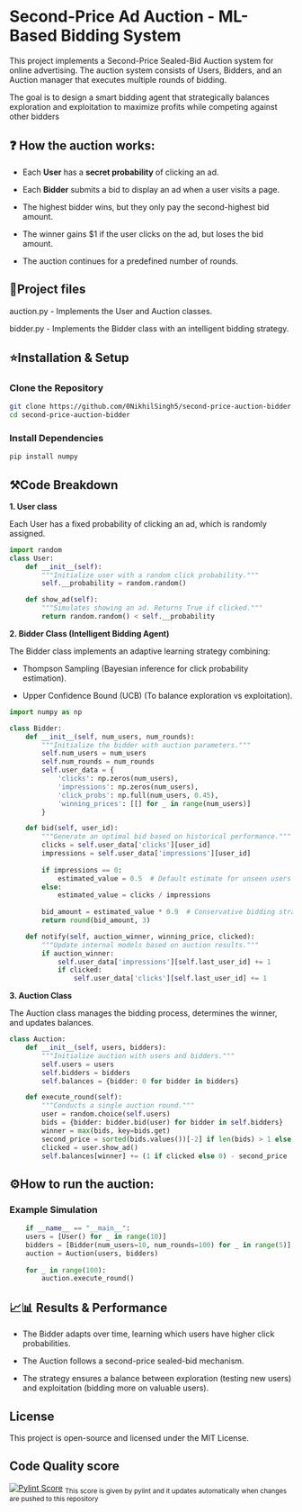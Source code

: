 # Second-Price Ad Auction - ML-Based Bidding System

This project implements a Second-Price Sealed-Bid Auction system for online advertising. The auction system consists of Users, Bidders, and an Auction manager that executes multiple rounds of bidding.

The goal is to design a smart bidding agent that strategically balances exploration and exploitation to maximize profits while competing against other bidders

## ❓ How the auction works:
* Each **User** has a **secret probability** of clicking an ad.

* Each **Bidder** submits a bid to display an ad when a user visits a page.

* The highest bidder wins, but they only pay the second-highest bid amount.

* The winner gains $1 if the user clicks on the ad, but loses the bid amount.

* The auction continues for a predefined number of rounds.

## 📂Project files
auction.py - Implements the User and Auction classes.

bidder.py - Implements the Bidder class with an intelligent bidding strategy.

## ⭐Installation & Setup
### Clone the Repository
```bash
git clone https://github.com/0NikhilSingh5/second-price-auction-bidder.git
cd second-price-auction-bidder
```
### Install Dependencies
```bash
pip install numpy 
```

## ⚒️Code Breakdown

**1. User class**

Each User has a fixed probability of clicking an ad, which is randomly assigned.
```python
import random
class User:
    def __init__(self):
        """Initialize user with a random click probability."""
        self.__probability = random.random()

    def show_ad(self):
        """Simulates showing an ad. Returns True if clicked."""
        return random.random() < self.__probability
```

**2. Bidder Class (Intelligent Bidding Agent)**

The Bidder class implements an adaptive learning strategy combining:

* Thompson Sampling (Bayesian inference for click probability estimation).

* Upper Confidence Bound (UCB) (To balance exploration vs exploitation).
```python
import numpy as np

class Bidder:
    def __init__(self, num_users, num_rounds):
        """Initialize the bidder with auction parameters."""
        self.num_users = num_users
        self.num_rounds = num_rounds
        self.user_data = {
            'clicks': np.zeros(num_users),
            'impressions': np.zeros(num_users),
            'click_probs': np.full(num_users, 0.45),
            'winning_prices': [[] for _ in range(num_users)]
        }

    def bid(self, user_id):
        """Generate an optimal bid based on historical performance."""
        clicks = self.user_data['clicks'][user_id]
        impressions = self.user_data['impressions'][user_id]
        
        if impressions == 0:
            estimated_value = 0.5  # Default estimate for unseen users
        else:
            estimated_value = clicks / impressions
        
        bid_amount = estimated_value * 0.9  # Conservative bidding strategy
        return round(bid_amount, 3)

    def notify(self, auction_winner, winning_price, clicked):
        """Update internal models based on auction results."""
        if auction_winner:
            self.user_data['impressions'][self.last_user_id] += 1
            if clicked:
                self.user_data['clicks'][self.last_user_id] += 1
```

**3. Auction Class** 

The Auction class manages the bidding process, determines the winner, and updates balances.
```python
class Auction:
    def __init__(self, users, bidders):
        """Initialize auction with users and bidders."""
        self.users = users
        self.bidders = bidders
        self.balances = {bidder: 0 for bidder in bidders}

    def execute_round(self):
        """Conducts a single auction round."""
        user = random.choice(self.users)
        bids = {bidder: bidder.bid(user) for bidder in self.bidders}
        winner = max(bids, key=bids.get)
        second_price = sorted(bids.values())[-2] if len(bids) > 1 else 0
        clicked = user.show_ad()
        self.balances[winner] += (1 if clicked else 0) - second_price
```

## ⚙️How to run the auction:
### Example Simulation
```python
    if __name__ == "__main__":
    users = [User() for _ in range(10)]
    bidders = [Bidder(num_users=10, num_rounds=100) for _ in range(5)]
    auction = Auction(users, bidders)
    
    for _ in range(100):
        auction.execute_round()
```
## 📈📊 Results & Performance 

* The Bidder adapts over time, learning which users have higher click probabilities.

* The Auction follows a second-price sealed-bid mechanism.

* The strategy ensures a balance between exploration (testing new users) and exploitation (bidding more on valuable users).


## License

This project is open-source and licensed under the MIT License.



## Code Quality score

[![Pylint Score](https://img.shields.io/badge/pylint-0.0-yellow)](PYLINT_SCORE.md)
<sub>This score is given by pylint and it updates automatically when changes are pushed to this repository</sub>
